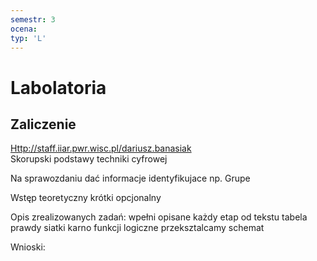 ```yaml
---
semestr: 3
ocena: 
typ: 'L'
---
```


# Labolatoria

## Zaliczenie
[Http://staff.iiar.pwr.wisc.pl/dariusz.banasiak](http://staff.iiar.pwr.wisc.pl/dariusz.banasiak)  
Skorupski podstawy techniki cyfrowej  
  
  
Na sprawozdaniu dać informacje identyfikujace np. Grupe  
  
Wstęp teoretyczny krótki opcjonalny  
  
Opis zrealizowanych zadań: wpełni opisane każdy etap od tekstu tabela prawdy siatki karno funkcji logiczne przeksztalcamy schemat  
  
Wnioski: